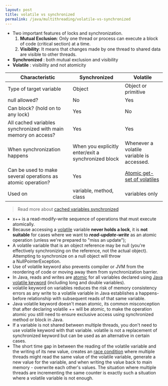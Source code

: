 ```yaml
---
layout: post
title: volatile vs synchronized
permalink: /java/multithreading/volatile-vs-synchronized
---
```



* Two important features of locks and synchronization.
	1. **Mutual Exclusion**: Only one thread or process can execute a block of code (critical section) at a time.
	2. **Visibility**: It means that changes made by one thread to shared data are visible to other threads.
* **Synchronized**	: both mutual exclusion and visibility
* **Volatile**		: visibility and not atomicity

Characteristic|Synchronized|Volatile
---|---|---|
Type of target variable|Object|Object or primitive
null allowed?|No|Yes
Can block? (hold on to any lock)|Yes|No
All cached variables synchronized with main memory on access?|Yes|Yes
When synchronization happens|When you explicitly enter/exit a synchronized block|Whenever a volatile variable is accessed.
Can be used to make several operations as atomic operation?|Yes|	[Atomic get-set of volatiles](https://www.javamex.com/tutorials/synchronization_concurrency_7_atomic_updaters.shtml)
Used on	|variable, method, class	|variables only

> Read more about [cached variables synchronized](https://www.javamex.com/tutorials/synchronization_concurrency_synchronized2.shtml)

* x++ is a read-modify-write sequence of operations that must execute atomically.
* Because accessing a [volatile](https://www.javamex.com/tutorials/synchronization_volatile.shtml) variable **never holds a lock**, it is **not suitable** for cases where we want to ***read-update-write*** as an atomic operation (unless we're prepared to "miss an update");
* A volatile variable that is an object reference may be null (you're effectively synchronizing on the reference, not the actual object). Attempting to synchronize on a null object will throw a NullPointerException.
* Use of volatile keyword also prevents compiler or JVM from the reordering of code or moving away them from synchronization barrier.
* In Java, reads and writes are [atomic](https://javarevisited.blogspot.com/2012/02/what-is-race-condition-in.html) for all variables declared using [Java volatile keyword](https://javarevisited.blogspot.com/2011/06/volatile-keyword-java-example-tutorial.html) (including long and double variables).
* volatile keyword on variables reduces the risk of memory consistency errors as any write to a volatile variable in Java establishes a happens-before relationship with subsequent reads of that same variable.
* Java volatile keyword doesn't mean atomic, its common misconception that after declaring volatile ++ will be atomic, to make the operation atomic you still need to ensure exclusive access using synchronized method or block in Java.
* If a variable is not shared between multiple threads, you don't need to use volatile keyword with that variable.
volatile is not a replacement of synchronized keyword but can be used as an alternative in certain cases.
* The short time gap in between the reading of the volatile variable and the writing of its new value, creates an [race condition](http://tutorials.jenkov.com/java-concurrency/race-conditions-and-critical-sections.html) where multiple threads might read the same value of the volatile variable, generate a new value for the variable, and when writing the value back to main memory - overwrite each other's values. The situation where multiple threads are incrementing the same counter is exactly such a situation where a volatile variable is not enough.
